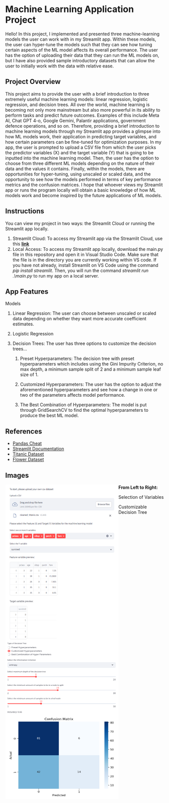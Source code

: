 # Machine Learning Application Project
Hello! In this project, I implemented and presented three machine-learning models the user can work with in my Streamlit app. Within these models, the user can hyper-tune the models such that they can see how tuning certain aspects of the ML model affects its overall performance. The user has the option of uploading their data that they can run the ML models on, but I have also provided sample introductory datasets that can allow the user to initially work with the data with relative ease. 

## Project Overview
This project aims to provide the user with a brief introduction to three extremely useful machine learning models: linear regression, logistic regression, and decision trees. All over the world, machine learning is becoming not only more mainstream but also more powerful in its ability to perform tasks and predict future outcomes. Examples of this include Meta AI, Chat GPT 4-o, Google Gemini, Palantir applications, government defence operations, and so on. Therefore, providing a brief introduction to machine learning models through my Streamlit app provides a glimpse into how ML models work, their application in predicting target variables, and how certain parameters can be fine-tuned for optimization purposes. In my app, the user is prompted to upload a CSV file from which the user picks the predictor variables (X) and the target variable (Y) that is going to be inputted into the machine learning model. Then, the user has the option to choose from three different ML models depending on the nature of their data and the values it contains. Finally, within the models, there are opportunities for hyper-tuning, using unscaled or scaled data, and the opportunity to see how the models performed in terms of key performance metrics and the confusion matrices. I hope that whoever views my Streamlit app or runs the program locally will obtain a basic knowledge of how ML models work and become inspired by the future applications of ML models. 

## Instructions
You can view my project in two ways: the Streamlit Cloud or running the Streamlit app locally. 
1. Streamlit Cloud: To access my Streamlit app via the Streamlit Cloud, use this **[link](https://peri-data-science-portfolio-bclqv6kiypneixue5ptnwv.streamlit.app/)**
2. Local Access: To access my Streamlit app locally, download the main.py file in this repository and open it in Visual Studio Code. Make sure that the file is in the directory you are currently working within VS code. If you have not already, install Streamlit on VS Code using the command *pip install streamlit*. Then, you will run the command *streamlit run .\main.py* to run my app on a local server. 

## App Features 
Models 
1. Linear Regression: The user can choose between unscaled or scaled data depending on whether they want more accurate coefficient estimates.

2. Logistic Regression

3. Decision Trees: The user has three options to customize the decision trees...
   
   1. Preset Hyperparameters: The decision tree with preset hyperparameters which includes using the Gini Impurity Criterion, no max depth, a minimum sample split of 2 and a minimum sample leaf size of 1.
   
   2. Customized Hyperparameters: The user has the option to adjust the aforementioned hyperparameters and see how a change in one or two of the parameters affects model performance.
   
   3. The Best Combination of Hyperparameters: The model is put through GridSearchCV to find the optimal hyperparameters to produce the best ML model.
   
## References 
- [Pandas Cheat](https://pandas.pydata.org/Pandas_Cheat_Sheet.pdf)
- [Streamlit Documentation](https://docs.streamlit.io/)
- [Titanic Dataset](https://www.kaggle.com/c/titanic/data)
- [Flower Dataset](https://www.kaggle.com/datasets/niranjandasmm/irisnumericdatasetcsv)

## Images
<img align="left" width="360" height="500" src="https://github.com/roccoperi/PERI-Data-Science-Portfolio/blob/main/MLStreamlitApp/photos/Selecting%20of%20Variables%20for%20ML%20Model.png"> 
<img align="left" width="360" height="500" src="https://github.com/roccoperi/PERI-Data-Science-Portfolio/blob/main/MLStreamlitApp/photos/Customized%20Decision%20Tree.png"> 

**From Left to Right:**

Selection of Variables       

Customizable Decision Tree 


